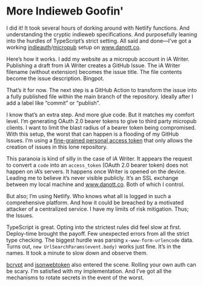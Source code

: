 <!--data 2023-01-15 #indieweb #programming -->

# More Indieweb Goofin'

I did it! It took several hours of dorking around with Netlify functions. And understanding the cryptic indieweb specifications. And purposefully leaning into the hurdles of TypeScript’s strict setting. All said and done—I’ve got a working [indieauth](https://indieauth.spec.indieweb.org)/[micropub](https://micropub.spec.indieweb.org) setup on www.danott.co.

Here’s how it works. I add my website as a micropub account in iA Writer. Publishing a draft from iA Writer creates a GitHub Issue. The iA Writer filename (without extension) becomes the issue title. The file contents become the issue description. Bingpot.

That’s it for now. The next step is a GitHub Action to transform the issue into a fully published file within the main branch of the repository. Ideally after I add a label like “commit” or “publish”. 

I know that’s an extra step. And more glue code. But it matches my comfort level. I’m generating OAuth 2.0 bearer tokens to give to third party micropub clients. I want to limit the blast radius of a bearer token being compromised. With this setup, the worst that can happen is a flooding of my GitHub Issues. I’m using a [fine-grained personal access token](https://docs.github.com/en/authentication/keeping-your-account-and-data-secure/creating-a-personal-access-token#creating-a-fine-grained-personal-access-token) that only allows the creation of issues in this lone repository.

This paranoia is kind of silly in the case of iA Writer. It appears the request to convert a `code` into an `access_token` (OAuth 2.0 bearer token) does not happen on iA’s servers. It  happens once Writer is opened on the device. Leading me to believe it’s never visible publicly. It’s an SSL exchange between my local machine and www.danott.co. Both of which I control. 

But also; I’m using Netlify. Who knows what all is logged in such a comprehensive platform. And how it could be breached by a motivated attacker of a centralized service. I have my limits of risk mitigation. Thus; the Issues.

TypeScript is great. Opting into the strictest rules did feel slow at first. Deploy-time brought the payoff. Few unexpected errors from all the strict type checking. The biggest hurdle was parsing `x-www-form-urlencode` data. Turns out, `new UrlSearchParams(event.body)` works just fine. It’s in the names. It took a minute to slow down and observe them.

[bcrypt](https://www.npmjs.com/package/bcrypt) and [jsonwebtoken](https://www.npmjs.com/package/jsonwebtoken) also entered the scene. Rolling your own auth can be scary. I’m satisfied with my implementation. And I’ve got all the mechanisms to rotate secrets in the event of the worst.